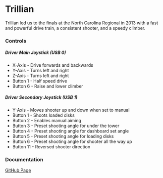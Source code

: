 # Trillian
Trillian led us to the finals at the North Carolina Regional in 2013 with a fast and powerful drive train, a consistent shooter, and a speedy climber.

### Controls
##### Driver Main Joystick (USB 0)
- X-Axis - Drive forwards and backwards
- Y-Axis - Turns left and right
- Z-Axis - Turns left and right
- Button 1 - Half speed drive
- Button 6 - Raise and lower climber

##### Driver Secondary Joystick (USB 1)
- Y-Axis - Moves shooter up and down when set to manual
- Button 1 - Shoots loaded disks
- Button 2 - Enables manual aiming 
- Button 3 - Preset shooting angle for under the tower
- Button 4 - Preset shooting angle for dashboard set angle
- Button 5 - Preset shooting angle for loading disks
- Button 6 - Preset shooting angle for shooter all the way up
- Button 11 - Reversed shooter direction

### Documentation
[GitHub Page](http://team2059.github.io/Trillian/)
